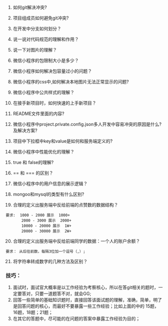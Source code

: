 1. 如何git解决冲突?

2. 项目组成员如何避免git冲突?

3. 在开发中分支如何划分？

4. 说一说对代码规范的理解和作用？

5. 说一下对图片的理解？

6. 微信小程序的包限制大小是多少？

7. 微信小程序如何解决包容量过小的问题？

8. 微信小程序的css中,如何解决本地图片无法正常显示的问题?

9. 微信小程序中公共样式的理解？

10. 在接手新项目时，如何快速的上手新项目？

11. README文件里面的内容?

12. 微信小程序中project.private.config.json多人开发中容易冲突的原因是什么?及解决方案?

13. 项目中下拉框中key和value是如何和服务端定义的?

14. 微信小程序中性能优化的理解？

15. true 和 false的理解?

16. == 和 === 的区别？

17. 微信小程序中的用户信息的展示逻辑？

18. mongoo和mysql的类型有什么区别?

19. 合理的定义出服务端中反给前端的点赞数的数据结构？
```
要求:  1000 - 2000 展示  1000+
       2000 - 3000 展示  2000+
       10000 - 20000 展示  1W+
       20000 - 30000 展示  2W+
```

20. 合理的定义出服务端中反给前端同学的数据：一个人的账户余额？
```
要求： 从后往前数，每隔3位加一个逗号（,）;
```

21. 将字符串转成数字的几种方法及区别？


### 技巧：
1. 面试时，面试官大概率是以工作经验为考察核心，所以在答git相关的题时，一定要答对，只要一道题答不对，就会GG;
2. 回答一些简单的基础知识题时，直接回答该面试题的理解，准确，简单，明了是回答问题的核心，而最好不要暴露一些工作经验；比如上面的中的 15题，16题，18题；21题；
3. 在其它的答题中，尽可能的在问题的答案中暴露工作经验为目的；
